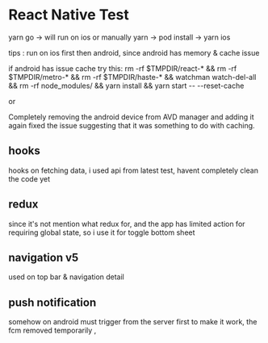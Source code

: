 # React Native Test

yarn go -> will run on ios
or manually yarn -> pod install -> yarn ios

tips : run on ios first then android, since android has memory & cache issue

if android has issue cache try this:
rm -rf $TMPDIR/react-* && rm -rf $TMPDIR/metro-* && rm -rf $TMPDIR/haste-* && watchman watch-del-all && rm -rf node_modules/ && yarn install && yarn start -- --reset-cache

or 

Completely removing the android device from AVD manager and adding it again fixed the issue suggesting that it was something to do with caching.


## hooks
hooks on fetching data, i used api from latest test, havent completely clean the code yet

## redux
since it's not mention what redux for, and the app has limited action for requiring global state, 
so i use it for toggle bottom sheet

## navigation v5
used on top bar & navigation detail 

## push notification
somehow on android must trigger from the server first to make it work,
the fcm removed temporarily , 